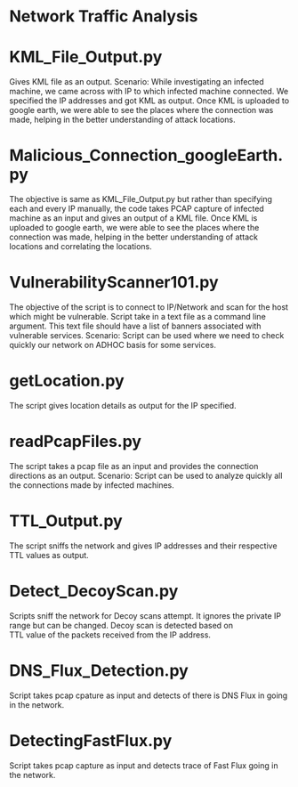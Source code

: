 # Network Traffic Analysis


# KML_File_Output.py
 Gives KML file as an output. Scenario: While investigating an infected machine, we came across with IP to which infected machine connected. We specified the IP addresses and got KML as output. Once KML is uploaded to google earth, we were able to see the places where the connection was made, helping in the better understanding of attack locations.
 
 # Malicious_Connection_googleEarth.py
 The objective is same as KML_File_Output.py but rather than specifying each and every IP manually, the code takes PCAP capture of infected machine as an input and gives an output of a KML file. Once KML is uploaded to google earth, we were able to see the places where the connection was made, helping in the better understanding of attack locations and correlating the locations.
 
 # VulnerabilityScanner101.py
 The objective of the script is to connect to IP/Network and scan for the host which might be vulnerable. Script take in a text file as a command line argument. This text file should have a list of banners associated with vulnerable services. 
 Scenario: Script can be used where we need to check quickly our network on ADHOC basis for some services.
 
 # getLocation.py
 The script gives location details as output for the IP specified.
 
 # readPcapFiles.py
 The script takes a pcap file as an input and provides the connection directions as an output. 
 Scenario: Script can be used to analyze quickly all the connections made by infected machines.
 
 # TTL_Output.py
 The script sniffs the network and gives IP addresses and their respective TTL values as output.
 
 # Detect_DecoyScan.py
  Scripts sniff the network for Decoy scans attempt. It ignores the private IP range but can be changed. Decoy scan is detected based on   
  TTL value of the packets received from the IP address.
 
  # DNS_Flux_Detection.py
  Script takes pcap cpature as input and detects of there is DNS Flux in going in the network. 
  
  # DetectingFastFlux.py
  Script takes pcap capture as input and detects trace of Fast Flux going in the network.
